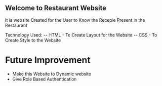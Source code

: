 ## Welcome to Restaurant Website ##

It is website Created for the User to Know the Recepie Present in the Restaurant

Technology Used:
-- HTML   -  To Create Layout for the Website
-- CSS    -  To Create Style to the Website

# Future Improvement 
- Make this Website to Dynamic website
- Give Role Based Authentication
